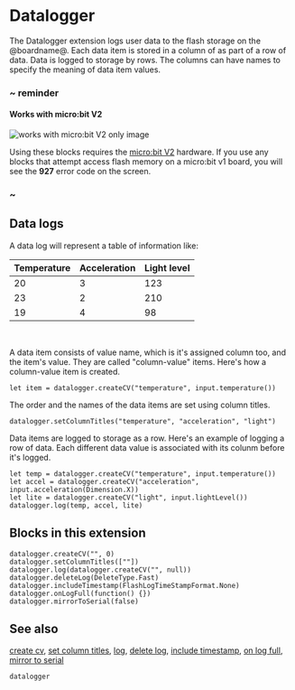 # Datalogger

The Datalogger extension logs user data to the flash storage on the @boardname@. Each data item is stored in a column of as part of a row of data. Data is logged to storage by rows. The columns can have names to specify the meaning of data item values.

### ~ reminder

#### Works with micro:bit V2

![works with micro:bit V2 only image](/static/v2/v2-only.png)

Using these blocks requires the [micro:bit V2](/device/v2) hardware. If you use any blocks that attempt access flash memory on a micro:bit v1 board, you will see the **927** error code on the screen.

### ~

## Data logs

A data log will represent a table of information like:

| Temperature | Acceleration | Light level |
| - | - | - |
| 20 | 3 |123 |
| 23 | 2 | 210 |
| 19 | 4 | 98 |
<br/>

A data item consists of value name, which is it's assigned column too, and the item's value. They are called "column-value" items. Here's how a column-value item is created.

```blocks
let item = datalogger.createCV("temperature", input.temperature())
```
The order and the names of the data items are set using column titles.

```blocks
datalogger.setColumnTitles("temperature", "acceleration", "light")
```

Data items are logged to storage as a row. Here's an example of logging a row of data. Each different data value is associated with its colunm before it's logged.

```blocks
let temp = datalogger.createCV("temperature", input.temperature())
let accel = datalogger.createCV("acceleration", input.acceleration(Dimension.X))
let lite = datalogger.createCV("light", input.lightLevel())
datalogger.log(temp, accel, lite)
```

## Blocks in this extension

```cards
datalogger.createCV("", 0)
datalogger.setColumnTitles([""])
datalogger.log(datalogger.createCV("", null))
datalogger.deleteLog(DeleteType.Fast)
datalogger.includeTimestamp(FlashLogTimeStampFormat.None)
datalogger.onLogFull(function() {})
datalogger.mirrorToSerial(false)
```

## See also

[create cv](/reference/datalogger/create-cv),
[set column titles](/reference/datalogger/set-column-titles),
[log](/reference/datalogger/log),
[delete log](/reference/datalogger/delete-log),
[include timestamp](/reference/datalogger/include-timestamp),
[on log full](/reference/datalogger/send-to-console),
[mirror to serial](/reference/datalogger/mirror-to-serial)

```package
datalogger
```
